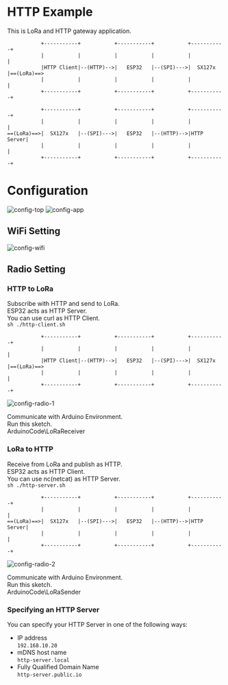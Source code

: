 # HTTP Example   
This is LoRa and HTTP gateway application.   
```
           +-----------+           +-----------+           +-----------+
           |           |           |           |           |           |
           |HTTP Client|--(HTTP)-->|   ESP32   |--(SPI)--->|  SX127x   |==(LoRa)==>
           |           |           |           |           |           |
           +-----------+           +-----------+           +-----------+

           +-----------+           +-----------+           +-----------+
           |           |           |           |           |           |
==(LoRa)==>|  SX127x   |--(SPI)--->|   ESP32   |--(HTTP)-->|HTTP Server|
           |           |           |           |           |           |
           +-----------+           +-----------+           +-----------+
```



# Configuration
![config-top](https://github.com/nopnop2002/esp-idf-sx127x/assets/6020549/70cf366a-03dd-4500-8be3-d73434eed3d9)
![config-app](https://github.com/nopnop2002/esp-idf-sx127x/assets/6020549/a6b508f2-4501-4d48-9b70-bdfae1bd8932)

## WiFi Setting

![config-wifi](https://github.com/nopnop2002/esp-idf-sx127x/assets/6020549/594779a0-698b-4afd-b119-230e0477c362)


## Radio Setting

### HTTP to LoRa
Subscribe with HTTP and send to LoRa.   
ESP32 acts as HTTP Server.   
You can use curl as HTTP Client.   
```sh ./http-client.sh```

```
           +-----------+           +-----------+           +-----------+
           |           |           |           |           |           |
           |HTTP Client|--(HTTP)-->|   ESP32   |--(SPI)--->|  SX127x   |==(LoRa)==>
           |           |           |           |           |           |
           +-----------+           +-----------+           +-----------+
```

![config-radio-1](https://github.com/user-attachments/assets/df15b3d0-1d80-4f81-bec1-8b5b3b59314a)

Communicate with Arduino Environment.   
Run this sketch.   
ArduinoCode\LoRaReceiver   


### LoRa to HTTP
Receive from LoRa and publish as HTTP.   
ESP32 acts as HTTP Client.   
You can use nc(netcat) as HTTP Server.   
```sh ./http-server.sh```

```
           +-----------+           +-----------+           +-----------+
           |           |           |           |           |           |
==(LoRa)==>|  SX127x   |--(SPI)--->|   ESP32   |--(HTTP)-->|HTTP Server|
           |           |           |           |           |           |
           +-----------+           +-----------+           +-----------+
```

![config-radio-2](https://github.com/user-attachments/assets/b4df6c8f-8cf4-4c40-93f0-265ae1951ef3)

Communicate with Arduino Environment.   
Run this sketch.   
ArduinoCode\LoRaSender   


### Specifying an HTTP Server   
You can specify your HTTP Server in one of the following ways:   
- IP address   
 ```192.168.10.20```   
- mDNS host name   
 ```http-server.local```   
- Fully Qualified Domain Name   
 ```http-server.public.io```


